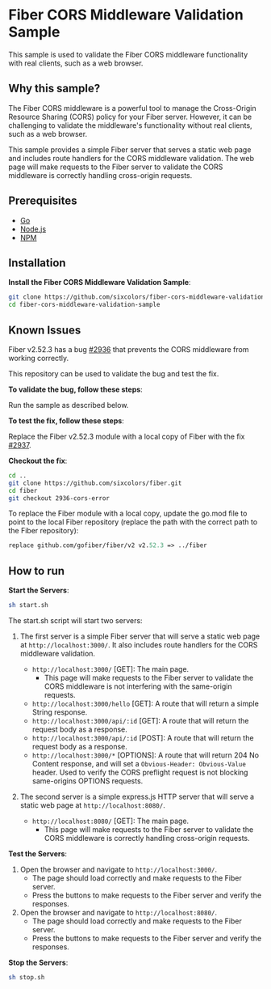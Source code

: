 # Fiber CORS Middleware Validation Sample

This sample is used to validate the Fiber CORS middleware functionality with real clients, such as a web browser.

## Why this sample?

The Fiber CORS middleware is a powerful tool to manage the Cross-Origin Resource Sharing (CORS) policy for your Fiber server. However, it can be challenging to validate the middleware's functionality without real clients, such as a web browser.

This sample provides a simple Fiber server that serves a static web page and includes route handlers for the CORS middleware validation. The web page will make requests to the Fiber server to validate the CORS middleware is correctly handling cross-origin requests.

## Prerequisites

- [Go](https://golang.org/dl/)
- [Node.js](https://nodejs.org/en/download/)
- [NPM](https://www.npmjs.com/get-npm)

## Installation

**Install the Fiber CORS Middleware Validation Sample**:

```bash
git clone https://github.com/sixcolors/fiber-cors-middleware-validation-sample.git
cd fiber-cors-middleware-validation-sample
```

## Known Issues

Fiber v2.52.3 has a bug [#2936](https://github.com/gofiber/fiber/issues/2936) that prevents the CORS middleware from working correctly.

This repository can be used to validate the bug and test the fix.

**To validate the bug, follow these steps**:

Run the sample as described below.

**To test the fix, follow these steps**:

Replace the Fiber v2.52.3 module with a local copy of Fiber with the fix [#2937](https://github.com/gofiber/fiber/pull/2937).

**Checkout the fix**:

```bash
cd ..
git clone https://github.com/sixcolors/fiber.git
cd fiber
git checkout 2936-cors-error
```

To replace the Fiber module with a local copy, update the go.mod file to point to the local Fiber repository (replace the path with the correct path to the Fiber repository):

```go.mod
replace github.com/gofiber/fiber/v2 v2.52.3 => ../fiber
```

## How to run

**Start the Servers**:

```bash
sh start.sh
```

The start.sh script will start two servers:

1. The first server is a simple Fiber server that will serve a static web page at `http://localhost:3000/`. It also includes route handlers for the CORS middleware validation.
    - `http://localhost:3000/` [GET]: The main page.
        - This page will make requests to the Fiber server to validate the CORS middleware is not interfering with the same-origin requests.
    - `http://localhost:3000/hello` [GET]: A route that will return a simple String response.
    - `http://localhost:3000/api/:id` [GET]: A route that will return the request body as a response.
    - `http://localhost:3000/api/:id` [POST]: A route that will return the request body as a response.
    - `http://localhost:3000/*` [OPTIONS]: A route that will return 204 No Content response, and will set a `Obvious-Header: Obvious-Value` header. Used to verify the CORS preflight request is not blocking same-origins OPTIONS requests.

2. The second server is a simple express.js HTTP server that will serve a static web page at `http://localhost:8080/`.
    - `http://localhost:8080/` [GET]: The main page.
        - This page will make requests to the Fiber server to validate the CORS middleware is correctly handling cross-origin requests.

**Test the Servers**:

1. Open the browser and navigate to `http://localhost:3000/`.
    - The page should load correctly and make requests to the Fiber server.
    - Press the buttons to make requests to the Fiber server and verify the responses.
2. Open the browser and navigate to `http://localhost:8080/`.
    - The page should load correctly and make requests to the Fiber server.
    - Press the buttons to make requests to the Fiber server and verify the responses.

**Stop the Servers**:
    
```bash
sh stop.sh
```
